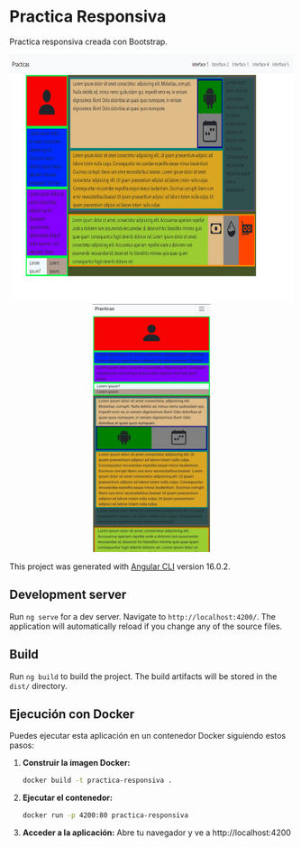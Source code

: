 # Practica Responsiva

Practica responsiva creada con Bootstrap.

<div align="center">
<img src="https://raw.githubusercontent.com/CaballeroSoftDev/practica-responsiva/main/imagenes/Interfaz_5.png"  height="440" >
<img src="https://raw.githubusercontent.com/CaballeroSoftDev/practica-responsiva/main/imagenes/Interfaz%205.jpg"  height="440" >
</div>


This project was generated with [Angular CLI](https://github.com/angular/angular-cli) version 16.0.2.

## Development server

Run `ng serve` for a dev server. Navigate to `http://localhost:4200/`. The application will automatically reload if you change any of the source files.

## Build

Run `ng build` to build the project. The build artifacts will be stored in the `dist/` directory.

## Ejecución con Docker

Puedes ejecutar esta aplicación en un contenedor Docker siguiendo estos pasos:

1. **Construir la imagen Docker:**

   ```bash
   docker build -t practica-responsiva .
   ```

2. **Ejecutar el contenedor:**
   ```bash
   docker run -p 4200:80 practica-responsiva
   ```

3. **Acceder a la aplicación:**
   Abre tu navegador y ve a http://localhost:4200
